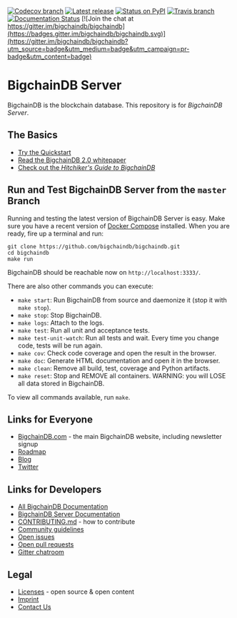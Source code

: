 <!---
Copyright © 2020 Interplanetary Database Association e.V.,
BigchainDB and IPDB software contributors.
SPDX-License-Identifier: (Apache-2.0 AND CC-BY-4.0)
Code is Apache-2.0 and docs are CC-BY-4.0
--->

<!--- There is no shield to get the latest version
(including pre-release versions) from PyPI,
so show the latest GitHub release instead.
--->

[![Codecov branch](https://img.shields.io/codecov/c/github/bigchaindb/bigchaindb/master.svg)](https://codecov.io/github/bigchaindb/bigchaindb?branch=master)
[![Latest release](https://img.shields.io/github/release/bigchaindb/bigchaindb/all.svg)](https://github.com/bigchaindb/bigchaindb/releases)
[![Status on PyPI](https://img.shields.io/pypi/status/bigchaindb.svg)](https://pypi.org/project/BigchainDB/)
[![Travis branch](https://img.shields.io/travis/bigchaindb/bigchaindb/master.svg)](https://travis-ci.com/bigchaindb/bigchaindb)
[![Documentation Status](https://readthedocs.org/projects/bigchaindb-server/badge/?version=latest)](https://docs.bigchaindb.com/projects/server/en/latest/)
[![Join the chat at https://gitter.im/bigchaindb/bigchaindb](https://badges.gitter.im/bigchaindb/bigchaindb.svg)](https://gitter.im/bigchaindb/bigchaindb?utm_source=badge&utm_medium=badge&utm_campaign=pr-badge&utm_content=badge)

# BigchainDB Server

BigchainDB is the blockchain database. This repository is for _BigchainDB Server_.

## The Basics

* [Try the Quickstart](https://docs.bigchaindb.com/projects/server/en/latest/quickstart.html)
* [Read the BigchainDB 2.0 whitepaper](https://www.bigchaindb.com/whitepaper/)
* [Check out the _Hitchiker's Guide to BigchainDB_](https://www.bigchaindb.com/developers/guide/)

## Run and Test BigchainDB Server from the `master` Branch

Running and testing the latest version of BigchainDB Server is easy. Make sure you have a recent version of [Docker Compose](https://docs.docker.com/compose/install/) installed. When you are ready, fire up a terminal and run:

```text
git clone https://github.com/bigchaindb/bigchaindb.git
cd bigchaindb
make run
```

BigchainDB should be reachable now on `http://localhost:3333/`.

There are also other commands you can execute:

* `make start`: Run BigchainDB from source and daemonize it (stop it with `make stop`).
* `make stop`: Stop BigchainDB.
* `make logs`: Attach to the logs.
* `make test`: Run all unit and acceptance tests.
* `make test-unit-watch`: Run all tests and wait. Every time you change code, tests will be run again.
* `make cov`: Check code coverage and open the result in the browser.
* `make doc`: Generate HTML documentation and open it in the browser.
* `make clean`: Remove all build, test, coverage and Python artifacts.
* `make reset`: Stop and REMOVE all containers. WARNING: you will LOSE all data stored in BigchainDB.

To view all commands available, run `make`.

## Links for Everyone

* [BigchainDB.com](https://www.bigchaindb.com/) - the main BigchainDB website, including newsletter signup
* [Roadmap](https://github.com/bigchaindb/org/blob/master/ROADMAP.md)
* [Blog](https://medium.com/the-bigchaindb-blog)
* [Twitter](https://twitter.com/BigchainDB)

## Links for Developers

* [All BigchainDB Documentation](https://docs.bigchaindb.com/en/latest/)
* [BigchainDB Server Documentation](https://docs.bigchaindb.com/projects/server/en/latest/index.html)
* [CONTRIBUTING.md](.github/CONTRIBUTING.md) - how to contribute
* [Community guidelines](CODE_OF_CONDUCT.md)
* [Open issues](https://github.com/bigchaindb/bigchaindb/issues)
* [Open pull requests](https://github.com/bigchaindb/bigchaindb/pulls)
* [Gitter chatroom](https://gitter.im/bigchaindb/bigchaindb)

## Legal

* [Licenses](LICENSES.md) - open source & open content
* [Imprint](https://www.bigchaindb.com/imprint/)
* [Contact Us](https://www.bigchaindb.com/contact/)
